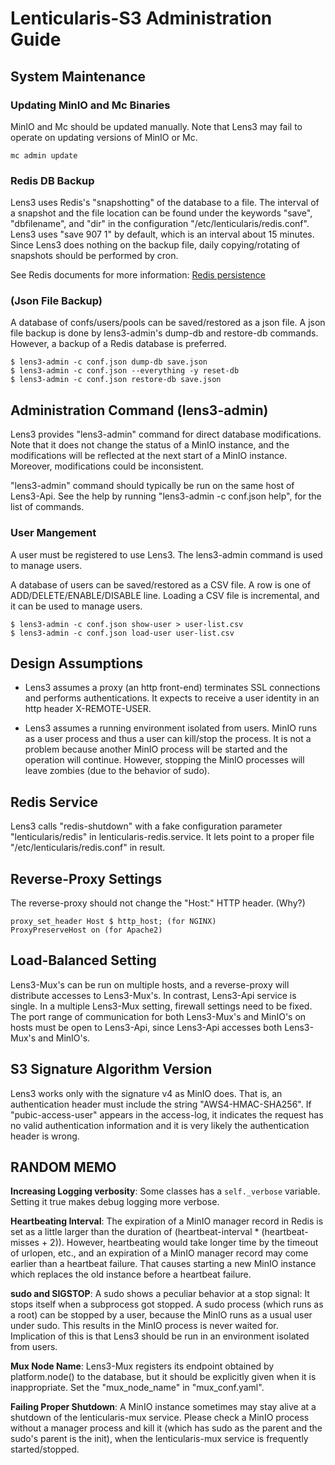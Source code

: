 # Lenticularis-S3 Administration Guide

## System Maintenance

### Updating MinIO and Mc Binaries

MinIO and Mc should be updated manually.  Note that Lens3 may fail to
operate on updating versions of MinIO or Mc.

```
mc admin update
```

### Redis DB Backup

Lens3 uses Redis's "snapshotting" of the database to a file.  The
interval of a snapshot and the file location can be found under the
keywords "save", "dbfilename", and "dir" in the configuration
"/etc/lenticularis/redis.conf".  Lens3 uses "save 907 1" by default,
which is an interval about 15 minutes.  Since Lens3 does nothing on
the backup file, daily copying/rotating of snapshots should be
performed by cron.

See Redis documents for more information: [Redis
persistence](https://redis.io/docs/manual/persistence/)

### (Json File Backup)

A database of confs/users/pools can be saved/restored as a json file.
A json file backup is done by lens3-admin's dump-db and restore-db
commands.  However, a backup of a Redis database is preferred.

```
$ lens3-admin -c conf.json dump-db save.json
$ lens3-admin -c conf.json --everything -y reset-db
$ lens3-admin -c conf.json restore-db save.json
```

## Administration Command (lens3-admin)

Lens3 provides "lens3-admin" command for direct database
modifications.  Note that it does not change the status of a MinIO
instance, and the modifications will be reflected at the next start of
a MinIO instance.  Moreover, modifications could be inconsistent.

"lens3-admin" command should typically be run on the same host of
Lens3-Api.  See the help by running "lens3-admin -c conf.json help",
for the list of commands.

### User Mangement

A user must be registered to use Lens3.  The lens3-admin command is
used to manage users.

A database of users can be saved/restored as a CSV file.  A row is one
of ADD/DELETE/ENABLE/DISABLE line.  Loading a CSV file is incremental,
and it can be used to manage users.

```
$ lens3-admin -c conf.json show-user > user-list.csv
$ lens3-admin -c conf.json load-user user-list.csv
```

## Design Assumptions

* Lens3 assumes a proxy (an http front-end) terminates SSL connections
  and performs authentications.  It expects to receive a user identity
  in an http header X-REMOTE-USER.

* Lens3 assumes a running environment isolated from users.  MinIO runs
  as a user process and thus a user can kill/stop the process.  It is
  not a problem because another MinIO process will be started and the
  operation will continue.  However, stopping the MinIO processes will
  leave zombies (due to the behavior of sudo).

## Redis Service

Lens3 calls "redis-shutdown" with a fake configuration parameter
"lenticularis/redis" in lenticularis-redis.service.  It lets point to
a proper file "/etc/lenticularis/redis.conf" in result.

## Reverse-Proxy Settings

The reverse-proxy should not change the "Host:" HTTP header.  (Why?)

```
proxy_set_header Host $ http_host; (for NGINX)
ProxyPreserveHost on (for Apache2)
```

## Load-Balanced Setting

Lens3-Mux's can be run on multiple hosts, and a reverse-proxy will
distribute accesses to Lens3-Mux's.  In contrast, Lens3-Api service is
single.  In a multiple Lens3-Mux setting, firewall settings need to be
fixed.  The port range of communication for both Lens3-Mux's and
MinIO's on hosts must be open to Lens3-Api, since Lens3-Api accesses
both Lens3-Mux's and MinIO's.

## S3 Signature Algorithm Version

Lens3 works only with the signature v4 as MinIO does.  That is, an
authentication header must include the string "AWS4-HMAC-SHA256".  If
"pubic-access-user" appears in the access-log, it indicates the
request has no valid authentication information and it is very likely
the authentication header is wrong.

## RANDOM MEMO

__Increasing Logging verbosity__: Some classes has a `self._verbose`
variable.  Setting it true makes debug logging more verbose.

__Heartbeating Interval__: The expiration of a MinIO manager record in
Redis is set as a little larger than the duration of
(heartbeat-interval * (heartbeat-misses + 2)).  However, heartbeating
would take longer time by the timeout of urlopen, etc., and an
expiration of a MinIO manager record may come earlier than a heartbeat
failure.  That causes starting a new MinIO instance which replaces the
old instance before a heartbeat failure.

__sudo and SIGSTOP__: A sudo shows a peculiar behavior at a stop
signal: It stops itself when a subprocess got stopped.  A sudo process
(which runs as a root) can be stopped by a user, because the MinIO
runs as a usual user under sudo.  This results in the MinIO process is
never waited for.  Implication of this is that Lens3 should be run in
an environment isolated from users.

__Mux Node Name__: Lens3-Mux registers its endpoint obtained by
platform.node() to the database, but it should be explicitly given
when it is inappropriate.  Set the "mux_node_name" in "mux_conf.yaml".

__Failing Proper Shutdown__: A MinIO instance sometimes may stay alive
at a shutdown of the lenticularis-mux service.  Please check a MinIO
process without a manager process and kill it (which has sudo as the
parent and the sudo's parent is the init), when the lenticularis-mux
service is frequently started/stopped.
